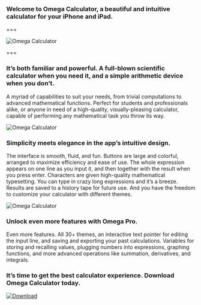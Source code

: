 
### Welcome to Omega Calculator, a beautiful and intuitive calculator for your iPhone and iPad.

===

![Omega Calculator](images/omega/header.png)

===

### It’s both familiar and powerful. A full-blown scientific calculator when you need it, and a simple arithmetic device when you don’t. 

A myriad of capabilities to suit your needs, from trivial computations to advanced mathematical functions. Perfect for students and professionals alike, or anyone in need of a high-quality, visually-pleasing calculator, capable of performing any mathematical task you throw its way.

![Omega Calculator](images/omega/phones.png)

### Simplicity meets elegance in the app’s intuitive design. 

The interface is smooth, fluid, and fun. Buttons are large and colorful, arranged to maximize efficiency and ease of use. The whole expression appears on one line as you input it, and then together with the result when you press enter. Characters are given high-quality mathematical typesetting. You can type in crazy long expressions and it’s a breeze. Results are saved to a history tape for future use. And you have the freedom to customize your calculator with different themes. 

![Omega Calculator](images/omega/ipad.png)

### Unlock even more features with Omega Pro. 

Even more features. All 30+ themes, an interactive text pointer for editing the input line, and saving and exporting your past calculations. Variables for storing and recalling values, plugging numbers into expressions, graphing functions, and more advanced operations like summation, derivatives, and integrals. 

### It’s time to get the best calculator experience. Download Omega Calculator today.

[![Download](download.svg)](https://apps.apple.com/us/app/planetaria/id1546887479)
